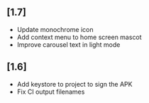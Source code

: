 ## [1.7]
- Update monochrome icon
- Add context menu to home screen mascot
- Improve carousel text in light mode

## [1.6]
- Add keystore to project to sign the APK
- Fix CI output filenames